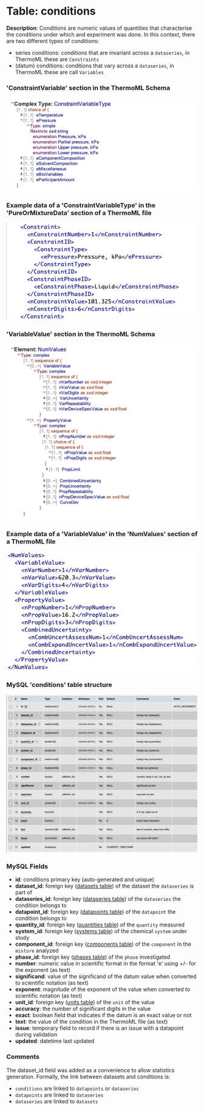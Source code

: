 # Table: conditions

**Description**: Conditions are numeric values of quantities that characterise the conditions under which
and experiment was done.  In this context, there are two different types of conditions:
- series conditions: conditions that are invariant across a `dataseries`, in ThermoML these are `Constraints`
- (datum) conditions: conditions that vary across a `dataseries`, in ThermoML these are call `Variables`

### 'ConstraintVariable' section in the ThermoML Schema
![ThermoML Schema](../images/thermoml/thermoml_schema_constraint.jpg)

### Example data of a 'ConstraintVariableType' in the 'PureOrMixtureData' section of a ThermoML file
![ThermoML Example](../images/thermoml/thermoml_example_constraint.jpg)

### 'VariableValue' section in the ThermoML Schema
![ThermoML Schema](../images/thermoml/thermoml_schema_numvalues.jpg)

### Example data of a 'VariableValue' in the 'NumValues' section of a ThermoML file
![ThermoML Example](../images/thermoml/thermoml_example_numvalues.jpg)

### MySQL 'conditions' table structure
![MySQL Structure](../images/mysql/mysql_conditions.jpg)

### MySQL Fields
* **id**: conditions primary key (auto-generated and unique)
* **dataset_id**: foreign key ([datasets table](table_datasets.md)) of the dataset the `dataseries` is part of
* **dataseries_id**: foreign key ([dataseries table](table_dataseries.md)) of the `dataseries` the condition belongs to
* **datapoint_id**: foreign key ([datapoints table](table_datapoints.md)) of the `datapoint` the condition belongs to
* **quantity_id**: foreign key ([quantities table](table_quantities.md)) of the `quantity` measured
* **system_id**: foreign key ([systems table](table_systems.md)) of the chemical `system` under study
* **component_id**: foreign key ([components table](table_components.md)) of the `component` in the `mixture` analyzed
* **phase_id**: foreign key ([phases table](table_phases.md)) of the `phase` investigated
* **number**: numeric value in scientific format in the format '<sig>e<exp>' using +/- for the exponent (as text)
* **significand**:  value of the significand of the datum value when converted to scientific notation (as text)
* **exponent**: magnitude of the exponent of the value when converted to scientific notation (as text)
* **unit_id**: foreign key ([units table](table_units.md)) of the `unit` of the value
* **accuracy**: the number of significant digits in the value
* **exact**: boolean field that indicates if the datum is an exact value or not
* **text**: the value of the condition in the ThermoML file (as text)
* **issue**: temporary field to record if there is an issue with a datapoint during validation
* **updated**: datetime last updated

### Comments
The dataset_id field was added as a convenience to allow statistics generation. Formally, the link between datasets 
and conditions is:
- `conditions` are linked to `datapoints` or `dataseries`
- `datapoints` are linked to `dataseries`
- `dataseries` are linked to `datasets`